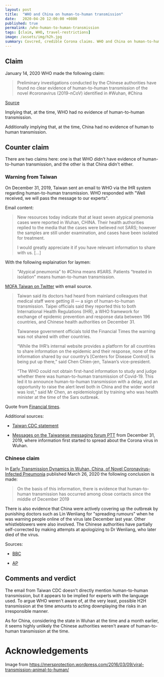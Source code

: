 ```yaml
---
layout: post
title:  "WHO and China on human-to-human transmission"
date:   2020-04-20 12:00:00 +0800
published: true
permalink: /who-human-to-human-transmission
tags: [claim, WHO, travel-restrictions]
image: /assets/img/h2h.jpg
summary: Covcred, credible Corona claims. WHO and China on human-to-human transmission.
---
```


## Claim

January 14, 2020 WHO made the following claim:

> Preliminary investigations conducted by the Chinese authorities have found no clear evidence of human-to-human transmission of the novel #coronavirus (2019-nCoV) identified in #Wuhan, #China

[Source](https://twitter.com/WHO/status/1217043229427761152)

Implying that, at the time, WHO had no evidence of human-to-human transmission.

Additionally implying that, at the time, China had no evidence of human to human transmission.

## Counter claim

There are two claims here: one is that WHO didn't have evidence of human-to-human transmission, and the other is that China didn't either.

### Warning from Taiwan

On December 31, 2019, Taiwan sent an email to WHO via the IHR system regarding human-to-human transmission. WHO responded with "Well received, we will pass the message to our experts".

Email content:

> New resources today indicate that at least seven atypical pnemonia cases were reported in Wuhan, CHINA. Their health authorities replied to the media that the cases were believed not SARS; however the samples are still under examination, and cases have been isolated for treatment.
>
> I would greatly appreciate it if you have relevant information to share with us. [...]

With the following explaination for laymen:

> "Atypical pneumonia” to #China means #SARS. Patients “treated in isolation” means human-to-human transmission.

[MOFA Taiwan on Twitter](https://twitter.com/MOFA_Taiwan/status/1248871736914767872) with email source.

> Taiwan said its doctors had heard from mainland colleagues that medical staff were getting ill — a sign of human-to-human transmission. Taipei officials said they reported this to both International Health Regulations (IHR), a WHO framework for exchange of epidemic prevention and response data between 196 countries, and Chinese health authorities on December 31.
>
> Taiwanese government officials told the Financial Times the warning was not shared with other countries.
>
> “While the IHR’s internal website provides a platform for all countries to share information on the epidemic and their response, none of the information shared by our country’s [Centers for Disease Control] is being put up there,” said Chen Chien-jen, Taiwan’s vice-president.
>
> “The WHO could not obtain first-hand information to study and judge whether there was human-to-human transmission of Covid-19. This led it to announce human-to-human transmission with a delay, and an opportunity to raise the alert level both in China and the wider world was lost,” said Mr Chen, an epidemiologist by training who was health minister at the time of the Sars outbreak.

Quote from [Financial times](https://www.ft.com/content/2a70a02a-644a-11ea-a6cd-df28cc3c6a68).

Additional sources:

- [Taiwan CDC statement](https://www.cdc.gov.tw/En/Bulletin/Detail/PAD-lbwDHeN_bLa-viBOuw?typeid=158)

- [Messages on the Taiwanese messaging forum PTT](https://www.ptt.cc/bbs/Gossiping/M.1577730263.A.177.html) from December 31, 2019, where information first started to spread about the Corona virus in Wuhan.

### Chinese claim

In [Early Transmission Dynamics in Wuhan, China, of Novel Coronavirus–Infected Pneumonia](https://www.nejm.org/doi/full/10.1056/NEJMoa2001316) published March 26, 2020 the following conclusion is made:

> On the basis of this information, there is evidence that human-to-human transmission has occurred among close contacts since the middle of December 2019

There is also evidence that China were actively covering up the outbreak by punishing doctors such as Lin Wenliang for "spreading rumours" when he was warning people online of the virus late December last year. Other whistleblowers were also involved. The Chinese authorities have partially self-corrected by making attempts at apologizing to Dr Wenliang, who later died of the virus.

Sources:

- [BBC](https://www.bbc.com/news/world-asia-china-51409801)

- [AP](https://apnews.com/6f2e666485e9abae4bb112251eca77be)

## Comments and verdict

The email from Taiwan CDC doesn't directly mention human-to-human transmission, but it appears to be implied for experts with the language used. To argue WHO weren't aware of, at the very least, possible H2H transmission at the time amounts to acting downplaying the risks in an irresponsible manner.

As for China, considering the state in Wuhan at the time and a month earlier, it seems highly unlikely the Chinese authorities weren't aware of human-to-human transmission at the time.

# Acknowledgements

Image from https://mersprotection.wordpress.com/2016/03/09/viral-transmission-animal-to-human/
